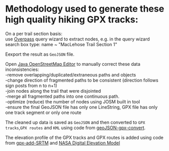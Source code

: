 # Methodology used to generate these high quality hiking GPX tracks:<br>
On a per trail section basis: 
<br>use [Overpass](https://www.overpass-turbo.eu) query wizard to extract nodes, e.g. in the query wizard search box type: name ~ "MacLehose Trail Section 1" 

Eexport the result as `GeoJSON` file.

Open [Java OpenStreetMap Editor](https://josm.openstreetmap.de/) to manually correct these data inconsistencies:
<br>-remove overlapping/duplicated/extraneous paths and objects
<br>-change direction of fragmented paths to be consistent (direction follows sign posts from n to n+1)
<br>-join nodes along the trail that were disjointed
<br>-merge all fragmented paths into one continuous path. 
<br>-optimize (reduce) the number of nodes using JOSM built in tool
<br>-ensure the final GeoJSON file has only one LineString, GPX file has only one track segment or only one route

The cleaned up data is saved as `GeoJSON` and then converted to `GPX tracks`,`GPX routes` and `KML` using code from [geoJSON-gpx-convert](https://github.com/nicholas-fong/geoJSON-gpx-convert). 

The elevation profile of the GPX tracks and GPX routes is added using code from [gpx-add-SRTM](https://github.com/nicholas-fong/gpx-add-SRTM) and [NASA Digital Elevation Model](https://earthdata.nasa.gov/learn/articles/new-aster-gdem)
